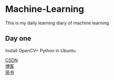 # Machine-Learning
This is my daily learning diary of machine learning  

## Day one
Install OpenCV+ Python in Ubuntu  

[CSDN](https://blog.csdn.net/qq_40883804)  
[博客](https://www.cnblogs.com/JeremyRin/)  
[简书](https://www.jianshu.com/u/104cc4bfc106)  

